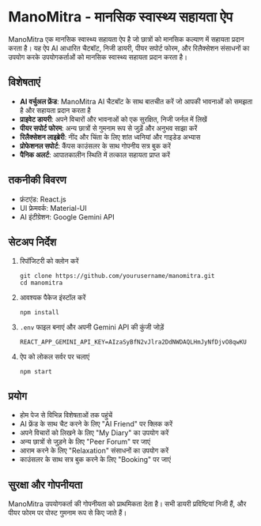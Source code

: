 # ManoMitra - मानसिक स्वास्थ्य सहायता ऐप

ManoMitra एक मानसिक स्वास्थ्य सहायता ऐप है जो छात्रों को मानसिक कल्याण में सहायता प्रदान करता है। यह ऐप AI आधारित चैटबॉट, निजी डायरी, पीयर सपोर्ट फोरम, और रिलैक्सेशन संसाधनों का उपयोग करके उपयोगकर्ताओं को मानसिक स्वास्थ्य सहायता प्रदान करता है।

## विशेषताएं

- **AI वर्चुअल फ्रेंड**: ManoMitra AI चैटबॉट के साथ बातचीत करें जो आपकी भावनाओं को समझता है और सहायता प्रदान करता है
- **प्राइवेट डायरी**: अपने विचारों और भावनाओं को एक सुरक्षित, निजी जर्नल में लिखें
- **पीयर सपोर्ट फोरम**: अन्य छात्रों से गुमनाम रूप से जुड़ें और अनुभव साझा करें
- **रिलैक्सेशन लाइब्रेरी**: नींद और चिंता के लिए शांत ध्वनियां और गाइडेड अभ्यास
- **प्रोफेशनल सपोर्ट**: कैंपस काउंसलर के साथ गोपनीय सत्र बुक करें
- **पैनिक अलर्ट**: आपातकालीन स्थिति में तत्काल सहायता प्राप्त करें

## तकनीकी विवरण

- फ्रंटएंड: React.js
- UI फ्रेमवर्क: Material-UI
- AI इंटीग्रेशन: Google Gemini API

## सेटअप निर्देश

1. रिपॉजिटरी को क्लोन करें
   ```
   git clone https://github.com/yourusername/manomitra.git
   cd manomitra
   ```

2. आवश्यक पैकेज इंस्टॉल करें
   ```
   npm install
   ```

3. `.env` फाइल बनाएं और अपनी Gemini API की कुंजी जोड़ें
   ```
   REACT_APP_GEMINI_API_KEY=AIzaSyBfN2vJlra2DdNWDAQLHmJyNfDjvO8qwKU
   ```

4. ऐप को लोकल सर्वर पर चलाएं
   ```
   npm start
   ```

## प्रयोग

- होम पेज से विभिन्न विशेषताओं तक पहुंचें
- AI फ्रेंड के साथ चैट करने के लिए "AI Friend" पर क्लिक करें
- अपने विचारों को लिखने के लिए "My Diary" का उपयोग करें
- अन्य छात्रों से जुड़ने के लिए "Peer Forum" पर जाएं
- आराम करने के लिए "Relaxation" संसाधनों का उपयोग करें
- काउंसलर के साथ सत्र बुक करने के लिए "Booking" पर जाएं

## सुरक्षा और गोपनीयता

ManoMitra उपयोगकर्ता की गोपनीयता को प्राथमिकता देता है। सभी डायरी प्रविष्टियां निजी हैं, और पीयर फोरम पर पोस्ट गुमनाम रूप से किए जाते हैं।